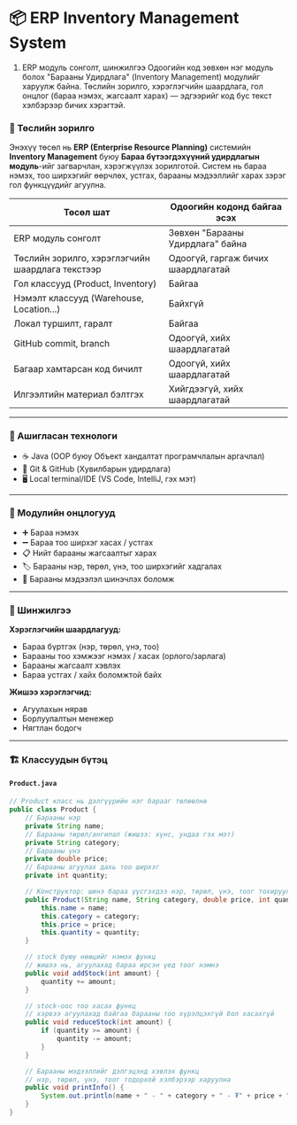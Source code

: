 # 📦 ERP Inventory Management System
1. ERP модуль сонголт, шинжилгээ
Одоогийн код зөвхөн нэг модуль болох "Барааны Удирдлага" (Inventory Management) модулийг харуулж байна.
Төслийн зорилго, хэрэглэгчийн шаардлага, гол онцлог (бараа нэмэх, жагсаалт харах) — эдгээрийг код бус текст хэлбэрээр бичих хэрэгтэй.
### 🎯 Төслийн зорилго
Энэхүү төсөл нь **ERP (Enterprise Resource Planning)** системийн **Inventory Management** буюу **Бараа бүтээгдэхүүний удирдлагын модуль**-ийг загварчлан, хэрэгжүүлэх зорилготой. Систем нь бараа нэмэх, тоо ширхэгийг өөрчлөх, устгах, барааны мэдээллийг харах зэрэг гол функцүүдийг агуулна.

| Төсөл шат                                        | Одоогийн кодонд байгаа эсэх        |
| ------------------------------------------------ | ---------------------------------- |
| ERP модуль сонголт                               | Зөвхөн "Барааны Удирдлага" байна   |
| Төслийн зорилго, хэрэглэгчийн шаардлага текстээр | Одоогүй, гаргаж бичих шаардлагатай |
| Гол классууд (Product, Inventory)                | Байгаа                             |
| Нэмэлт классууд (Warehouse, Location...)         | Байхгүй                            |
| Локал туршилт, гаралт                            | Байгаа                             |
| GitHub commit, branch                            | Одоогүй, хийх шаардлагатай         |
| Багаар хамтарсан код бичилт                      | Одоогүй, хийх шаардлагатай         |
| Илгээлтийн материал бэлтгэх                      | Хийгдээгүй, хийх шаардлагатай      |

---

### 🧩 Ашигласан технологи
- ☕ Java (OOP буюу Объект хандалтат програмчлалын аргачлал)
- 📁 Git & GitHub (Хувилбарын удирдлага)
- 🖥️ Local terminal/IDE (VS Code, IntelliJ, гэх мэт)

---

### 📌 Модулийн онцлогууд
- ➕ Бараа нэмэх
- ➖ Бараа тоо ширхэг хасах / устгах
- 📋 Нийт барааны жагсаалтыг харах
- 🏷️ Барааны нэр, төрөл, үнэ, тоо ширхэгийг хадгалах
- 🔄 Барааны мэдээлэл шинэчлэх боломж

---

### 🧪 Шинжилгээ
**Хэрэглэгчийн шаардлагууд:**
- Бараа бүртгэх (нэр, төрөл, үнэ, тоо)
- Барааны тоо хэмжээг нэмэх / хасах (орлого/зарлага)
- Барааны жагсаалт хэвлэх
- Бараа устгах / хайх боломжтой байх

**Жишээ хэрэглэгчид:**
- Агуулахын нярав
- Борлуулалтын менежер
- Нягтлан бодогч

---

### 🏗️ Классуудын бүтэц

#### `Product.java`
```java
// Product класс нь дэлгүүрийн нэг барааг төлөөлнө
public class Product {
    // Барааны нэр
    private String name;
    // Барааны төрөл/ангилал (жишээ: хүнс, ундаа гэх мэт)
    private String category;
    // Барааны үнэ
    private double price;
    // Барааны агуулах дахь тоо ширхэг
    private int quantity;

    // Конструктор: шинэ бараа үүсгэхдээ нэр, төрөл, үнэ, тоог тохируулна
    public Product(String name, String category, double price, int quantity) {
        this.name = name;
        this.category = category;
        this.price = price;
        this.quantity = quantity;
    }

    // stock буюу нөөцийг нэмэх функц
    // жишээ нь, агуулахад бараа ирсэн үед тоог нэмнэ
    public void addStock(int amount) {
        quantity += amount;
    }

    // stock-оос тоо хасах функц
    // хэрвээ агуулахад байгаа барааны тоо хүрэлцэхгүй бол хасахгүй
    public void reduceStock(int amount) {
        if (quantity >= amount) {
            quantity -= amount;
        }
    }

    // Барааны мэдээллийг дэлгэцэнд хэвлэх функц
    // нэр, төрөл, үнэ, тоог тодорхой хэлбэрээр харуулна
    public void printInfo() {
        System.out.println(name + " - " + category + " - ₮" + price + " - " + quantity + " ширхэг");
    }
}
